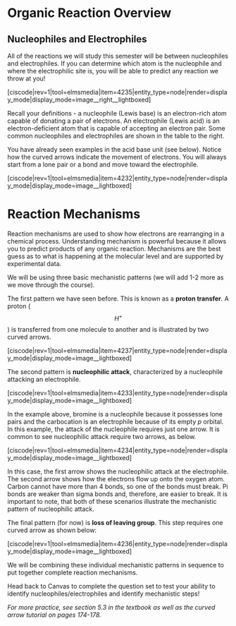 # Organic Reaction Overview

## Nucleophiles and Electrophiles

All of the reactions we will study this semester will be between nucleophiles and electrophiles. If you can determine which atom is the nucleophile and where the electrophilic site is, you will be able to predict any reaction we throw at you!

[ciscode|rev=1|tool=elmsmedia|item=4235|entity_type=node|render=display_mode|display_mode=image__right__lightboxed]

Recall your definitions - a nucleophile (Lewis base) is an electron-rich atom capable of donating a pair of electrons. An electrophile (Lewis acid) is an electron-deficient atom that is capable of accepting an electron pair. Some common nucleophiles and electrophiles are shown in the table to the right.


You have already seen examples in the acid base unit (see below). Notice how the curved arrows indicate the movement of electrons. You will always start from a lone pair or a bond and move toward the electrophile.

[ciscode|rev=1|tool=elmsmedia|item=4232|entity_type=node|render=display_mode|display_mode=image__lightboxed]

# Reaction Mechanisms

Reaction mechanisms are used to show how electrons are rearranging in a chemical process. Understanding mechanism is powerful because it allows you to predict products of any organic reaction.  Mechanisms are the best guess as to what is happening at the molecular level and are supported by experimental data.

We will be using three basic mechanistic patterns (we will add 1-2 more as we move through the course). 

The first pattern we have seen before. This is known as a **proton transfer**. A proton ($$H^+$$) is transferred from one molecule to another and is illustrated by two curved arrows.

[ciscode|rev=1|tool=elmsmedia|item=4237|entity_type=node|render=display_mode|display_mode=image__lightboxed]

The second pattern is **nucleophilic attack**, characterized by a nucleophile attacking an electrophile.  

[ciscode|rev=1|tool=elmsmedia|item=4233|entity_type=node|render=display_mode|display_mode=image__lightboxed]

In the example above, bromine is a nucleophile because it possesses lone pairs and the carbocation is an electrophile because of its empty _p_ orbital. In this example, the attack of the nucleophile requires just one arrow. It is common to see nucleophilic attack require two arrows, as below.

[ciscode|rev=1|tool=elmsmedia|item=4234|entity_type=node|render=display_mode|display_mode=image__lightboxed]

In this case, the first arrow shows the nucleophilic attack at the electrophile. The second arrow shows how the electrons flow up onto the oxygen atom. Carbon cannot have more than 4 bonds, so one of the bonds must break. Pi bonds are weaker than sigma bonds and, therefore, are easier to break. It is important to note, that both of these scenarios illustrate the mechanistic pattern of nucleophilic attack.

The final pattern (for now) is **loss of leaving group**. This step requires one curved arrow as shown below:

[ciscode|rev=1|tool=elmsmedia|item=4236|entity_type=node|render=display_mode|display_mode=image__lightboxed]

We will be combining these individual mechanistic patterns in sequence to put together complete reaction mechanisms.  

Head back to Canvas to complete the question set to test your ability to identify nucleophiles/electrophiles and identify mechanistic steps!

_For more practice, see section 5.3 in the textbook as well as the curved arrow tutorial on pages 174-178._

